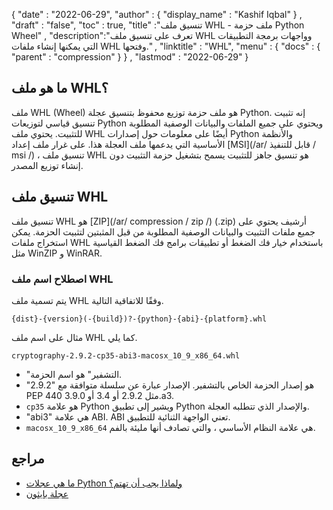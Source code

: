 {
  "date" : "2022-06-29",
  "author" : {
    "display_name" : "Kashif Iqbal"
} ,
  "draft" : "false",
  "toc" : true,
  "title" :"تنسيق ملف WHL - ملف حزمة Python Wheel" ,
  "description":"تعرف على تنسيق ملف WHL وواجهات برمجة التطبيقات التي يمكنها إنشاء ملفات WHL وفتحها." ,
  "linktitle" : "WHL",
  "menu" : {
    "docs" : {
      "parent" : "compression"
}
} ,
  "lastmod" : "2022-06-29"
}

## ما هو ملف WHL؟

ملف WHL (Wheel) هو ملف حزمة توزيع محفوظ بتنسيق عجلة Python. إنه تثبيت تنسيق قياسي لتوزيعات Python ويحتوي على جميع الملفات والبيانات الوصفية المطلوبة للتثبيت. يحتوي ملف WHL أيضًا على معلومات حول إصدارات Python والأنظمة الأساسية التي يدعمها ملف العجلة هذا. على غرار ملف إعداد [MSI](/ar/ قابل للتنفيذ / msi /) ، تنسيق ملف WHL هو تنسيق جاهز للتثبيت يسمح بتشغيل حزمة التثبيت دون إنشاء توزيع المصدر.

## تنسيق ملف WHL

تنسيق ملف WHL هو [ZIP](/ar/ compression / zip /) (.zip) أرشيف يحتوي على جميع ملفات التثبيت والبيانات الوصفية المطلوبة من قبل المثبتين لتثبيت الحزمة. يمكن استخراج ملفات WHL باستخدام خيار فك الضغط أو تطبيقات برامج فك الضغط القياسية مثل WinZIP و WinRAR.

### اصطلاح اسم ملف WHL

يتم تسمية ملف WHL وفقًا للاتفاقية التالية.

```
{dist}-{version}(-{build})?-{python}-{abi}-{platform}.whl
```

مثال على اسم ملف WHL كما يلي.

```
cryptography-2.9.2-cp35-abi3-macosx_10_9_x86_64.whl
```

* "التشفير" هو اسم الحزمة.
* "2.9.2" هو إصدار الحزمة الخاص بالتشفير. الإصدار عبارة عن سلسلة متوافقة مع PEP 440 مثل 2.9.2 أو 3.4 أو 3.9.0.a3.
* `cp35` هو علامة Python ويشير إلى تطبيق Python والإصدار الذي تتطلبه العجلة.
* "abi3" هي علامة ABI. ABI تعني الواجهة الثنائية للتطبيق.
* `macosx_10_9_x86_64` هي علامة النظام الأساسي ، والتي تصادف أنها مليئة بالفم.

## مراجع

* [ما هي عجلات Python ولماذا يجب أن تهتم؟](https://realpython.com/python-wheels/)
* [عجلة بايثون](https://pypi.org/project/wheel/)

